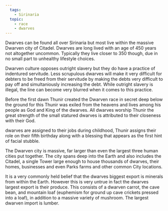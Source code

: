```yaml
---
  tags:
    - Sirinaria
  topic:
    - race
    - dwarves
---
```

Dwarves can be found all over Sirinaria but most live within the massive Dwarven city of Citadel. Dwarves are long lived with an age of 450 years not altogether uncommon. Typically they live closer to 350 though, due in no small part to unhealthy lifestyle choices.

Dwarven culture opposes outright slavery but they do have a practice of indentured servitude. Less scrupulous dwarves will make it very difficult for debters to be freed from their servitude by making the debts very difficult to pay off and simultaniously increasing the debt. While outright slavery is illegal, the line can become very blurred when it comes to this practice.

Before the first dawn Thunir created the Dwarven race in secret deep below the ground for this Thunir was exiled from the heavens and lives among his people as God and King of the dwarves. All dwarves worship Thunir the great strength of the small statured dwarves is attributed to their closeness with their God.

dwarves are assigned to their jobs during childhood, Thunir assigns their role on their fifth birthday along with a blessing that appears as the first hint of facial stubble.

The Dwarven city is massive, far larger than even the largest three human cities put together. The city spans deep into the Earth and also includes the Citadel, a single Tower large enough to house thousands of dwarves, their homes, businesses and even Parks farms and other common City locations.

It is a very commonly held belief that the dwarves biggest export is minerals from within the Earth. However this is very untrue in fact the dwarves largest export is their produce. This consists of a dwarven carrot, the cave bean, and mountain loaf (euphemism for ground up cave crickets pressed into a loaf), in addition to a massive variety of mushroom. The largest dwarven import is lumber.